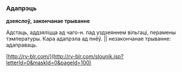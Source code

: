 ### Адапрэць
**дзеяслоў, закончанае трыванне**

Адстаць, аддзяліцца ад чаго-н. пад уздзеяннем вільгаці, перамены тэмпературы. Кара адапрэла ад пнёў. || незакончанае трыванне: адаправаць.

<a rel="author">[http://rv-blr.com/](http://rv-blr.com/slounik.jsp?letterId=0&maskId=0&pageId=100)</a>
